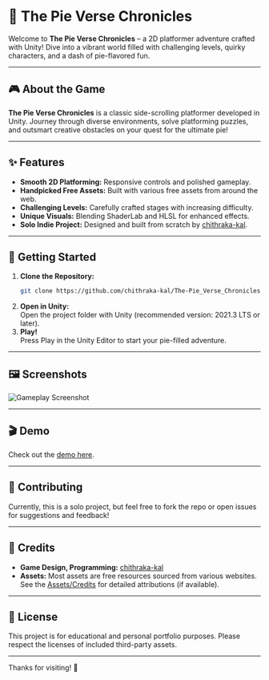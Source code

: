 # 🥧 The Pie Verse Chronicles

Welcome to **The Pie Verse Chronicles** – a 2D platformer adventure crafted with Unity! Dive into a vibrant world filled with challenging levels, quirky characters, and a dash of pie-flavored fun.

---

## 🎮 About the Game

**The Pie Verse Chronicles** is a classic side-scrolling platformer developed in Unity. Journey through diverse environments, solve platforming puzzles, and outsmart creative obstacles on your quest for the ultimate pie!

---

## ✨ Features

- **Smooth 2D Platforming:** Responsive controls and polished gameplay.
- **Handpicked Free Assets:** Built with various free assets from around the web.
- **Challenging Levels:** Carefully crafted stages with increasing difficulty.
- **Unique Visuals:** Blending ShaderLab and HLSL for enhanced effects.
- **Solo Indie Project:** Designed and built from scratch by [chithraka-kal](https://github.com/chithraka-kal).

---

## 🚀 Getting Started

1. **Clone the Repository:**
   ```bash
   git clone https://github.com/chithraka-kal/The-Pie_Verse_Chronicles-2D-Game.git
   ```
2. **Open in Unity:**  
   Open the project folder with Unity (recommended version: 2021.3 LTS or later).
3. **Play!**  
   Press Play in the Unity Editor to start your pie-filled adventure.

---

## 🖼️ Screenshots

![Gameplay Screenshot](https://example.com/screenshot.png)

---

## 🎬 Demo

Check out the [demo here](https://chithraka.itch.io/the-pie-verse-chronicles-2d).

---

## 🤝 Contributing

Currently, this is a solo project, but feel free to fork the repo or open issues for suggestions and feedback!

---

## 📝 Credits

- **Game Design, Programming:** [chithraka-kal](https://github.com/chithraka-kal)
- **Assets:** Most assets are free resources sourced from various websites.  
  See the [Assets/Credits](./Assets/Credits.md) for detailed attributions (if available).

---

## 📄 License

This project is for educational and personal portfolio purposes. Please respect the licenses of included third-party assets.

---

Thanks for visiting! 🍰
